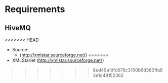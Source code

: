 # Requirements

## HiveMQ
<<<<<<< HEAD
- Source: 
  + (http://xmlstar.sourceforge.net/)
=======
- XMLStarlet (http://xmlstar.sourceforge.net/)
>>>>>>> 8ed49a1dfc676c3160b6d360ffa63e1d49152362
